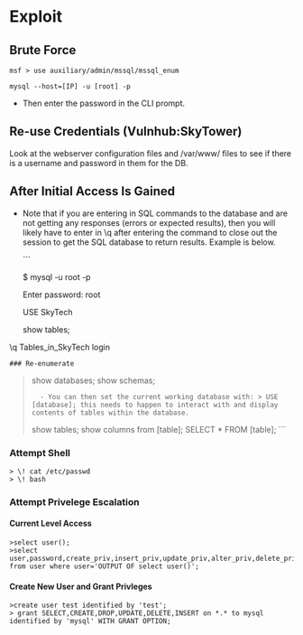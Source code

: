 # Exploit

## Brute Force

```text
msf > use auxiliary/admin/mssql/mssql_enum
```

```text
mysql --host=[IP] -u [root] -p
```

* Then enter the password in the CLI prompt.

## Re-use Credentials \(Vulnhub:SkyTower\)

Look at the webserver configuration files and /var/www/ files to see if there is a username and password in them for the DB.

## After Initial Access Is Gained

* Note that if you are entering in SQL commands to the database and are not getting any responses \(errors or expected results\), then you will likely have to enter in \q after entering the command to close out the session to get the SQL database to return results.  Example is below.

  \`\`\`

  $ mysql -u root -p

  Enter password: root

  USE SkyTech

  show tables;

\q Tables\_in\_SkyTech login

```text
### Re-enumerate
```

> show databases; show schemas;
>
> ```text
>   - You can then set the current working database with: > USE [database]; this needs to happen to interact with and display contents of tables within the database.
> ```
>
> show tables; show columns from \[table\]; SELECT \* FROM \[table\]; \`\`\`

### Attempt Shell

```text
> \! cat /etc/passwd 
> \! bash
```

### Attempt Privelege Escalation

#### Current Level Access

```text
>select user(); 
>select user,password,create_priv,insert_priv,update_priv,alter_priv,delete_priv,drop_priv from user where user='OUTPUT OF select user()';
```

#### Create New User and Grant Privleges

```text
>create user test identified by 'test'; 
> grant SELECT,CREATE,DROP,UPDATE,DELETE,INSERT on *.* to mysql identified by 'mysql' WITH GRANT OPTION;
```

